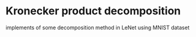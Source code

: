 # Kronecker product decomposition  

implements of some decomposition method in LeNet using MNIST dataset
